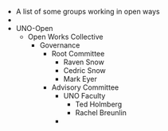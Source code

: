 - A list of some groups working in open ways
-
- UNO-Open
	- Open Works Collective
		- Governance
			- Root Committee
				- Raven Snow
				- Cedric Snow
				- Mark Eyer
			- Advisory Committee
				- UNO Faculty
					- Ted Holmberg
					- Rachel Breunlin
				-